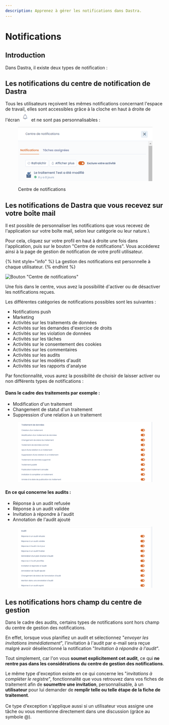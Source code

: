 ```yaml
---
description: Apprenez à gérer les notifications dans Dastra.
---
```


# Notifications

## Introduction

Dans Dastra, il existe deux types de notification :

## **Les notifications du centre de notification de Dastra**

Tous les utilisateurs reçoivent les mêmes notifications concernant l'espace de travail, elles sont accessibles grâce à la cloche en haut à droite de l'écran ![](<../../.gitbook/assets/image (2) (5).png>)  et ne sont pas personnalisables :

<figure><img src="../../.gitbook/assets/image (3).png" alt=""><figcaption><p>Centre de notifications</p></figcaption></figure>

## Les notifications de Dastra que vous recevez sur votre boîte mail

Il est possible de personnaliser les notifications que vous recevez de l'application sur votre boîte mail, selon leur catégorie ou leur nature.\


Pour cela, cliquez sur votre profil en haut à droite une fois dans l'application, puis sur le bouton "Centre de notifications". Vous accéderez ainsi à la page de gestion de notification de votre profil utilisateur.

{% hint style="info" %}
La gestion des notifications est personnelle à chaque utilisateur.&#x20;
{% endhint %}

![Bouton "Centre de notifications"](<../../.gitbook/assets/Capture d'écran 2025-02-10 143122.png>)

Une fois dans le centre, vous avez la possibilité d'activer ou de désactiver les notifications reçues.

Les différentes catégories de notifications possibles sont les suivantes :

* Notifications push
* Marketing
* Activités sur les traitements de données
* Activités sur les demandes d'exercice de droits
* Activités sur les violation de données
* Activités sur les tâches
* Activités sur le consentement des cookies
* Activités sur les commentaires
* Activités sur les audits
* Activités sur les modèles d'audit
* Activités sur les rapports d'analyse

Par fonctionnalité, vous aurez la possibilité de choisir de laisser activer ou non différents types de notifications :&#x20;

#### Dans le cadre des traitements par exemple :

* Modification d'un traitement
* Changement de statut d'un traitement
* Suppression d'une relation à un traitement

<figure><img src="../../.gitbook/assets/Capture d’écran 2022-11-10 à 15.11.24.png" alt=""><figcaption></figcaption></figure>

#### En ce qui concerne les audits :&#x20;

* Réponse à un audit refusée
* Réponse à un audit validée
* Invitation à répondre à l'audit
* Annotation de l'audit ajouté

<figure><img src="../../.gitbook/assets/Capture d’écran 2022-11-10 à 15.11.59.png" alt=""><figcaption></figcaption></figure>

## Les notifications hors champ du centre de gestion&#x20;

Dans le cadre des audits, certains types de notifications sont hors champ du centre de gestion des notifications.&#x20;

En effet, lorsque vous planifiez un audit et sélectionnez "_envoyer les invitations immédiatement_", l'invitation à l'audit par e-mail sera reçue malgré avoir désélectionné la notification "_Invitation à répondre à l'audit_".&#x20;

Tout simplement, car l'on vous **soumet explicitement cet audit**, ce qui **ne rentre pas dans les considérations du centre de gestion des notifications**.

Le même type d'exception existe en ce qui concerne les "_invitations à compléter le registre_", fonctionnalité que vous retrouvez dans vos fiches de traitement afin de **soumettre une invitation**, personnalisable, à un **utilisateur** pour lui demander de **remplir telle ou telle étape de la fiche de traitement**.\
\
Ce type d'exception s'applique aussi si un utilisateur vous assigne une tâche ou vous mentionne directement dans une discussion (grâce au symbole @).
